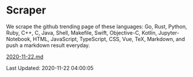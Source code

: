 # Scraper

We scrape the github trending page of these languages: Go, Rust, Python, Ruby, C++, C, Java, Shell, Makefile, Swift, Objective-C, Kotlin, Jupyter-Notebook, HTML, JavaScript, TypeScript, CSS, Vue, TeX, Markdown, and push a markdown result everyday.

[2020-11-22.md](https://github.com/yangwenmai/github-trending-backup/blob/master/2020-11-22.md)

Last Updated: 2020-11-22 04:00:05
